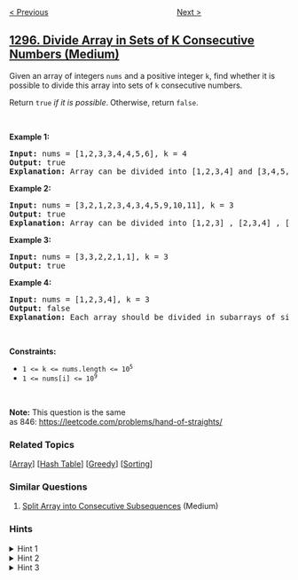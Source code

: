 <!--|This file generated by command(leetcode description); DO NOT EDIT.    |-->
<!--+----------------------------------------------------------------------+-->
<!--|@author    openset <openset.wang@gmail.com>                           |-->
<!--|@link      https://github.com/openset                                 |-->
<!--|@home      https://github.com/openset/leetcode                        |-->
<!--+----------------------------------------------------------------------+-->

[< Previous](../find-numbers-with-even-number-of-digits "Find Numbers with Even Number of Digits")
　　　　　　　　　　　　　　　　
[Next >](../maximum-number-of-occurrences-of-a-substring "Maximum Number of Occurrences of a Substring")

## [1296. Divide Array in Sets of K Consecutive Numbers (Medium)](https://leetcode.com/problems/divide-array-in-sets-of-k-consecutive-numbers "划分数组为连续数字的集合")

<p>Given an array of integers <code>nums</code> and a positive integer <code>k</code>, find whether it is possible to divide this array into sets of <code>k</code> consecutive numbers.</p>

<p>Return <code>true</code> <em>if it is possible</em>.<strong> </strong>Otherwise, return <code>false</code>.</p>

<p>&nbsp;</p>
<p><strong>Example 1:</strong></p>

<pre>
<strong>Input:</strong> nums = [1,2,3,3,4,4,5,6], k = 4
<strong>Output:</strong> true
<strong>Explanation:</strong> Array can be divided into [1,2,3,4] and [3,4,5,6].
</pre>

<p><strong>Example 2:</strong></p>

<pre>
<strong>Input:</strong> nums = [3,2,1,2,3,4,3,4,5,9,10,11], k = 3
<strong>Output:</strong> true
<strong>Explanation:</strong> Array can be divided into [1,2,3] , [2,3,4] , [3,4,5] and [9,10,11].
</pre>

<p><strong>Example 3:</strong></p>

<pre>
<strong>Input:</strong> nums = [3,3,2,2,1,1], k = 3
<strong>Output:</strong> true
</pre>

<p><strong>Example 4:</strong></p>

<pre>
<strong>Input:</strong> nums = [1,2,3,4], k = 3
<strong>Output:</strong> false
<strong>Explanation:</strong> Each array should be divided in subarrays of size 3.
</pre>

<p>&nbsp;</p>
<p><strong>Constraints:</strong></p>

<ul>
	<li><code>1 &lt;= k &lt;= nums.length &lt;= 10<sup>5</sup></code></li>
	<li><code>1 &lt;= nums[i] &lt;= 10<sup>9</sup></code></li>
</ul>

<p>&nbsp;</p>
<strong>Note:</strong> This question is the same as&nbsp;846:&nbsp;<a href="https://leetcode.com/problems/hand-of-straights/" target="_blank">https://leetcode.com/problems/hand-of-straights/</a>

### Related Topics
  [[Array](../../tag/array/README.md)]
  [[Hash Table](../../tag/hash-table/README.md)]
  [[Greedy](../../tag/greedy/README.md)]
  [[Sorting](../../tag/sorting/README.md)]

### Similar Questions
  1. [Split Array into Consecutive Subsequences](../split-array-into-consecutive-subsequences) (Medium)

### Hints
<details>
<summary>Hint 1</summary>
If the smallest number in the possible-to-split array is V, then numbers V+1, V+2, ... V+k-1 must contain there as well.
</details>

<details>
<summary>Hint 2</summary>
You can iteratively find k sets and remove them from array until it becomes empty.
</details>

<details>
<summary>Hint 3</summary>
Failure to do so would mean that array is unsplittable.
</details>
